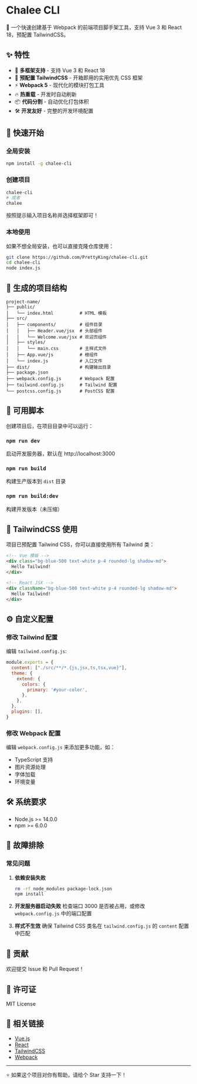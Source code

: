 # Chalee CLI

🚀 一个快速创建基于 Webpack 的前端项目脚手架工具，支持 Vue 3 和 React 18，预配置 TailwindCSS。

## ✨ 特性

- 🎯 **多框架支持** - 支持 Vue 3 和 React 18
- 🎨 **预配置 TailwindCSS** - 开箱即用的实用优先 CSS 框架
- ⚡ **Webpack 5** - 现代化的模块打包工具
- 🔥 **热重载** - 开发时自动刷新
- 📦 **代码分割** - 自动优化打包体积
- 🛠 **开发友好** - 完整的开发环境配置

## 🚀 快速开始

### 全局安装

```bash
npm install -g chalee-cli
```

### 创建项目

```bash
chalee-cli
# 或者
chalee
```

按照提示输入项目名称并选择框架即可！

### 本地使用

如果不想全局安装，也可以直接克隆仓库使用：

```bash
git clone https://github.com/PrettyKing/chalee-cli.git
cd chalee-cli
node index.js
```

## 📂 生成的项目结构

```
project-name/
├── public/
│   └── index.html          # HTML 模板
├── src/
│   ├── components/         # 组件目录
│   │   ├── Header.vue/jsx  # 头部组件
│   │   └── Welcome.vue/jsx # 欢迎页组件
│   ├── styles/
│   │   └── main.css        # 主样式文件
│   ├── App.vue/js          # 根组件
│   └── index.js            # 入口文件
├── dist/                   # 构建输出目录
├── package.json
├── webpack.config.js       # Webpack 配置
├── tailwind.config.js      # Tailwind 配置
└── postcss.config.js       # PostCSS 配置
```

## 📜 可用脚本

创建项目后，在项目目录中可以运行：

### `npm run dev`
启动开发服务器，默认在 http://localhost:3000

### `npm run build`
构建生产版本到 `dist` 目录

### `npm run build:dev`
构建开发版本（未压缩）

## 🎨 TailwindCSS 使用

项目已预配置 Tailwind CSS，你可以直接使用所有 Tailwind 类：

```html
<!-- Vue 模板 -->
<div class="bg-blue-500 text-white p-4 rounded-lg shadow-md">
  Hello Tailwind!
</div>

<!-- React JSX -->
<div className="bg-blue-500 text-white p-4 rounded-lg shadow-md">
  Hello Tailwind!
</div>
```

## ⚙️ 自定义配置

### 修改 Tailwind 配置

编辑 `tailwind.config.js`:

```javascript
module.exports = {
  content: ["./src/**/*.{js,jsx,ts,tsx,vue}"],
  theme: {
    extend: {
      colors: {
        primary: '#your-color',
      },
    },
  },
  plugins: [],
}
```

### 修改 Webpack 配置

编辑 `webpack.config.js` 来添加更多功能，如：

- TypeScript 支持
- 图片资源处理
- 字体加载
- 环境变量

## 🛠 系统要求

- Node.js >= 14.0.0
- npm >= 6.0.0

## 🐛 故障排除

### 常见问题

1. **依赖安装失败**
   ```bash
   rm -rf node_modules package-lock.json
   npm install
   ```

2. **开发服务器启动失败**
   检查端口 3000 是否被占用，或修改 `webpack.config.js` 中的端口配置

3. **样式不生效**
   确保 Tailwind CSS 类名在 `tailwind.config.js` 的 `content` 配置中匹配

## 🤝 贡献

欢迎提交 Issue 和 Pull Request！

## 📄 许可证

MIT License

## 🔗 相关链接

- [Vue.js](https://vuejs.org/)
- [React](https://reactjs.org/)
- [TailwindCSS](https://tailwindcss.com/)
- [Webpack](https://webpack.js.org/)

---

⭐ 如果这个项目对你有帮助，请给个 Star 支持一下！